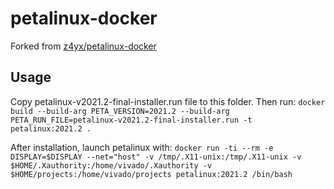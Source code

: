 # petalinux-docker
Forked from [z4yx/petalinux-docker](https://github.com/z4yx/petalinux-docker)

## Usage
Copy petalinux-v2021.2-final-installer.run file to this folder. Then run:
`docker build --build-arg PETA_VERSION=2021.2 --build-arg PETA_RUN_FILE=petalinux-v2021.2-final-installer.run -t petalinux:2021.2 .`

After installation, launch petalinux with:
`docker run -ti --rm -e DISPLAY=$DISPLAY --net="host" -v /tmp/.X11-unix:/tmp/.X11-unix -v $HOME/.Xauthority:/home/vivado/.Xauthority -v $HOME/projects:/home/vivado/projects petalinux:2021.2 /bin/bash`

